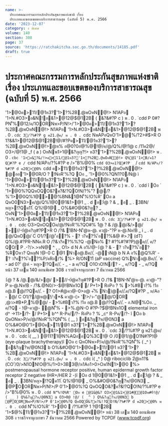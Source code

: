 ```yaml
---
name: >-
  ประกาศคณะกรรมการหลักประกันสุขภาพแห่งชาติ เรื่อง
  ประเภทและขอบเขตของบริการสาธารณสุข (ฉบับที่ 5) พ.ศ. 2566
date: '2023-12-07'
category: ง พิเศษ
volume: 140
section: 308
page: 37
source: 'https://ratchakitcha.soc.go.th/documents/14185.pdf'
draft: true
---
```


# ประกาศคณะกรรมการหลักประกันสุขภาพแห่งชาติ เรื่อง ประเภทและขอบเขตของบริการสาธารณสุข (ฉบับที่ 5) พ.ศ. 2566

'1>@0ค>11/@1ห3?'1>?%2B.@พOหN@!> N1APอ '1>N.#O3>อ&N!อ&1>@12@$@12B ( &?&#?P c ) พ . 0 . `cdd P 0#?PN'็%@12/ค/1OORNพ>P/N!>/'1>@0ค>11/@1ห3?'1>?%2B.@พOหN@!> N1APอ '1>N.#O3>อ&N!อ&1>@12@$@12B พ . 0 . `cdc 3/?%#?P g พ21.@ค/ พ . 0 . `cdc NพAPอQหO'1>@%/?2>#$>R O 1?&&1>@12@$@12B!@/#?Pค>11/@1ห3?'1>?%2B.@พOหN@!>ํ@ห% อ@0?0อํ@%@!@/ค/@/Q%/@!1@ c /11ค2@/ O3>/@!1@ _f ( a ) OหNพ1>1@&?ญญ?!> ห3?'1>?%2B.@พOหN@!> พ . 0 . `cbc '1>อ&?&/!>ค>11/@1ห3?'1>?%2B.@พOหN@!> Q%@1'1>B/ค1?Q#?P e / `cdd N/APอ/?%#?P e />"B%@0% `cdd O3>ค1?Q#?P _` / `cdd N/APอ/?%#?P d พ20>@0% `cdd ค>11/@1ห3?'1>?%2B.@พOหN@!> @ออ'1>@0R/O ? !NอR'%?Q Oอ _ '1>@0%?QN1?0/N@ ì '1>@0ค>11/@1ห3?'1>?%2B.@พOหN@!> N1APอ '1>N.#O3>อ&N!อ&1>@12@$@12B ( &?&#?P c ) พ . 0 . `cdd î Oอ ` '1>@0%?QQหOQO&?ค?&!?QO!N/?%"? @/?%'1>@0Q%1@>@%BN&1@N'็%!O%R' Oอ a QหO0N3>ค/@/Q%1@0@1&1>@1 _ . d อ3ํ@ ? & _ อ _ . 3BN/หญ>!?Qค11.์ Q%!@1@ _ O%&#O@0&?ญ? _ OหN'1>@0ค>11/@1ห3?'1>?%2B.@พOหN@!> N1APอ '1>N.#O3>อ&N!อ&1>@12@$@12B พ . 0 . `cdc 3/?%#?P g พ21.@ค/ พ . 0 . `cdc O3>QหOQOค/@/!NอR'%?QO#% 1ํ@ ? & /@.@/&/>@/ >//-0ํ@ค?ญ#?P>R O /?& 1BN-N'้@ห-@. คว@-"?P ห-@.Nห!B _ ì _ . d @/QหO@/ C O1/?/@'้อ?% - ? ว?ค?%'้อ?%&@ #>.? (dT) Q%/@.#?PR-NNค.R O /?&ว?ค?%%?Q -@Nอ% ? #?%#?#?P)@ค//,์ ค/?QO/ P .-?/>.>หN@ ^ , _ O1> d N A อ%!@-1ํ@ ? & - ? ว?ค?%'้อ?%ROหว? QหญN !@-0 C @1 Nวอ@.Bค//,์ -@วN@ b N A อ%@Q%R' - ? ว?ค?%'้อ?%P/คRอ/% %> R/ON11์ (aP vaccine) Q%Nวอ@.Bค//,์ `e - ad 0?' @ห์ - หญ>!?Qค//,์ - _ - a ค/?Q O1OวO!N/? - _ ค/?Q - _ ค/?Q หน้า 37 เลม 140 ตอนพิเศษ 308 ง ราชกิจจานุเบกษา 7 ธันวาคม 2566

1ํ@ ? & /@.@/&/>@/ >//-0ํ@ค?ญ#?P>R O /?& 1BN-N'้@ห-@. คว@-"?P ห-@.Nห!B - /?&.@N0/>-$@!BNห1O / P+1> RอPอ ? % >%#Bว?% !1อ อ@.B @/!?Qค//,์ - ? O1>#ํ@คว@-0>อ@ +ั% Nว)@ค//,์ค/?Q#?P _ ห/Aอ ` - @/ C O1/?/@ห@!/ว*& คว@-(> '!>/ว-"@@/OOR ,@ว>#B*P,%@@/ - >%#Bว?% !1อ อ@.B @/!?Qค//,์ - อ.N@%Oอ. _ ค/?Q - !@-คว@- ํ@N'็% - >%.@N-O #?P-?$@!BNห1O elemental iron d^ ->11>/?- / P+1> b^^ R-Pค//?- RอPอ ? % _c^ R-Pค//?- î Oอ b QหONพ>P/ค/@/!NอR'%?QN'็% ( __ ) อ&?ญ?ห/@0N3 a O%&#O@0'1>@0ค>11/@1 ห3?'1>?%2B.@พOหN@!> N1APอ '1>N.#O3>อ&N!อ&1>@12@$@12B พ . 0 . `cdc 3/?%#?P g พ21.@ค/ พ . 0 . `cdc ì( __ ) @11?1@N%AQออQ%3C!@ O /0@1/@O1N#?P!@ (eye-plaque brachytherapy)î Oอ c QหONพ>P/ค/@/!NอR'%?QN'็% ( _^ ) อ&?ญ?ห/@0N3 b O%&#O@0'1>@0ค>11/@1 ห3?'1>?%2B.@พOหN@!> N1APอ '1>N.#O3>อ&N!อ&1>@12@$@12B พ . 0 . `cdc 3/?%#?P g พ21.@ค/ พ . 0 . `cdc ì( _^ ) 0@ ribociclib 2ํ@ห1?&(CO'่/0/>N1ON!O@%/1>0>3B3@/ห1Aอ1>0>Oพ1N1>@0 %> postmenopausal hormone receptor positive, human epidermal growth factor receptor 2 negative (HR+/HER 2 -)î Oอ d 1@0@1&1>@1 _ . d อ3ํ@ ? & _ อ _ . 3BN/หญ>!?Qค11.์ Q%!@1@ _ O%&#O@0&?ญ?ห/@0N3 _ @POORNพ>P/N!>/P 0'1>@0%?Q QหOQO&?ค?&!?QO!N/?%#?P e />"B%@0% พ . 0 . `cdd N'็%!O%R' Oอ e @1&ํ@&? O3>@1&1>@1#@@1Oพ#0์!@/ ( __ ) Q%&?ญ?ห/@0N3 a O3>0@ !@/ ( _^ ) Q%&?ญ?ห/@0N3 b @POORNพ>P/N!>/P 0'1>@0%?Q QหOQO&?ค?&!?QO!N/?%#?P d พ20>@0% พ . 0 . `cdd N'็%!O%R' '1>@0  /?%#?P 1 $?%/@ค/ พ . 0 . `c 66 3%N@% 01?OO/ 1?ฐ/%!1?/N@@11>#1/2@$@12B '1>$@%11/@1ห3?'1>?%2B.@พOหN@!> หน้า 38 เลม 140 ตอนพิเศษ 308 ง ราชกิจจานุเบกษา 7 ธันวาคม 2566 Powered by TCPDF (www.tcpdf.org)
